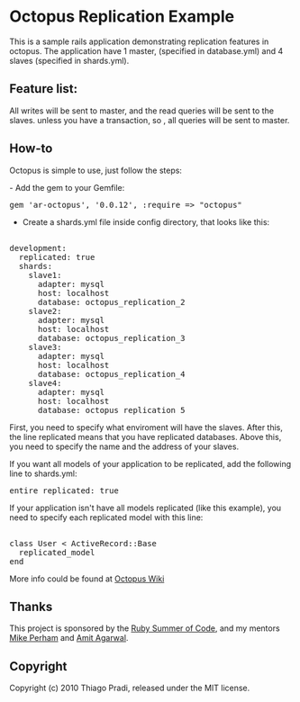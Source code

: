 <h1> Octopus  Replication Example </h1>

<p> This is a sample rails application demonstrating replication features in octopus. The application have 1 master, (specified in database.yml) and 4 slaves (specified in shards.yml).</p>

<h2>Feature list: </h2>

<p> All writes will be sent to master, and the read queries will be sent to the slaves. unless you have a transaction, so , all queries will be sent to master.</p>

<h2> How-to </h2>
<p>Octopus is simple to use, just follow the steps:</p>
- Add the gem to your Gemfile:

<pre>gem 'ar-octopus', '0.0.12', :require => "octopus"</pre>

- Create a shards.yml file inside config directory, that looks like this:

<pre> 
development:
  replicated: true
  shards:
    slave1:
      adapter: mysql
      host: localhost
      database: octopus_replication_2
    slave2:
      adapter: mysql
      host: localhost
      database: octopus_replication_3
    slave3:
      adapter: mysql
      host: localhost
      database: octopus_replication_4
    slave4:
      adapter: mysql
      host: localhost
      database: octopus_replication_5
</pre>

<p> First, you need to specify what enviroment will have the slaves. After this, the line replicated means that you have replicated databases. Above this, you need to specify the name and the address of your slaves.</p>
<p>If you want all models of your application to be replicated, add the following line to shards.yml:</p>

<pre>entire_replicated: true</pre>

<p> If your application isn't have all models replicated (like this example), you need to specify each replicated model with this line:</p>

<pre> 
class User < ActiveRecord::Base
  replicated_model
end
</pre>


<p>More info could be found at <a href="http://wiki.github.com/tchandy/octopus/">Octopus Wiki</a> </p>

<h2>Thanks</h2>

This project is sponsored by the <a href="http://www.rubysoc.org">Ruby Summer of Code</a>,
and my mentors <a href="http://github.com/mperham">Mike Perham</a> and <a href="http://github.com/amitagarwal">Amit Agarwal</a>.

<h2>Copyright</h2>

Copyright (c) 2010 Thiago Pradi, released under the MIT license.